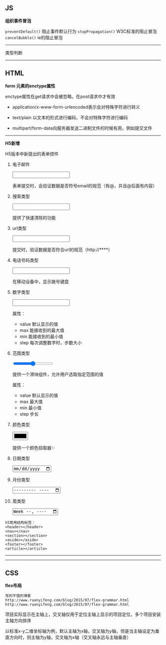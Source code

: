 ## JS

 **组织事件冒泡**

`preventDefault()` 阻止事件默认行为
`stopPropagation()` W3C标准的阻止冒泡
`cancelBubble()` ie的阻止冒泡

-----

类型判断





-----

## HTML

 **form 元素的enctype属性**

enctype属性在get请求中会被忽略，在post请求中才有效

- application/x-www-form-urlencoded表示会对特殊字符进行转义

- text/plain 以文本的形式进行编码，不会对特殊字符进行编码

- multipart/form-data向服务器发送二进制文件的时候有用，例如提交文件

-----

**H5新增**

H5版本中新提出的表单控件

1. 电子邮件

   <input type="email">

   表单提交时，会验证数据是否符号email的规范（有@，并且@后面有内容）

2. 搜索类型

   <input type="search">

   提供了快速清除的功能

3. url类型

   <input type="url">

   提交时，验证数据是否符合url的规范（http://****）

4. 电话号码类型

   <input type="tel">

   在移动设备中，显示拨号键盘

5. 数字类型

   <input type="number">

   属性：

   - value 默认显示的值
   - max 能接收到的最大值
   - min 能接收到的最小值
   - step 每次调整数字时，步数大小

6. 范围类型

   <input type="range">

   提供一个滑块组件，允许用户选取指定范围的值

   属性：

   - value 默认显示的值
   - max 最大值
   - min 最小值
   - step 步长

7. 颜色类型

   <input type="color">

   提供一个颜色拾取器✨

8. 日期类型

   <input type="date">

9. 月份类型

   <input type="month">

10. 周类型

    <input type="week">

```
h5常用结构标签：
<header></header>
<nav></nav>
<section></section>
<aside></aside>
<footer></footer>
<article></article>
```

----







----

## CSS

**flex布局**

```
写的不错的博客
http://www.ruanyifeng.com/blog/2015/07/flex-grammar.html
http://www.ruanyifeng.com/blog/2015/07/flex-grammar.html
```

项目实际显示在主轴上，交叉轴仅用于定位主轴上显示的项目定位，多个项目安装主轴方向排序

以标准x-y二维坐标轴为例，默认主轴为x轴，交叉轴为y轴，但是当主轴设定为垂直方向时，则主轴为y轴，交叉轴为x轴（交叉轴永远与主轴垂直）